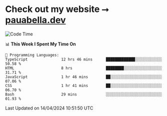 # Check out my website ⭢ [pauabella.dev](https://pauabella.dev)

<!--START_SECTION:waka-->
![Code Time](http://img.shields.io/badge/Code%20Time-3%2C211%20hrs%2032%20mins-blue)

📊 **This Week I Spent My Time On** 

```text
💬 Programming Languages: 
TypeScript               12 hrs 46 mins      █████████████░░░░░░░░░░░░   50.58 % 
HTML                     8 hrs               ████████░░░░░░░░░░░░░░░░░   31.71 % 
JavaScript               1 hr 46 mins        ██░░░░░░░░░░░░░░░░░░░░░░░   07.06 % 
CSS                      1 hr 41 mins        ██░░░░░░░░░░░░░░░░░░░░░░░   06.70 % 
Bash                     29 mins             ░░░░░░░░░░░░░░░░░░░░░░░░░   01.93 % 
```


 Last Updated on 14/04/2024 10:51:50 UTC
<!--END_SECTION:waka-->

